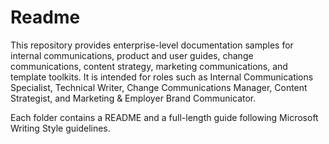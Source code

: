 # Readme
<!-- ✅ -->

This repository provides enterprise-level documentation samples for internal communications, product and user guides, change communications, content strategy, marketing communications, and template toolkits. It is intended for roles such as Internal Communications Specialist, Technical Writer, Change Communications Manager, Content Strategist, and Marketing & Employer Brand Communicator.

Each folder contains a README and a full-length guide following Microsoft Writing Style guidelines.
